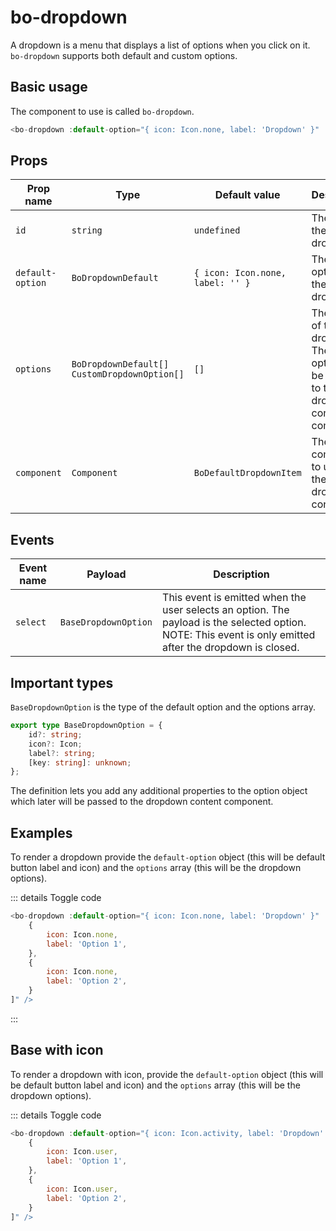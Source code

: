 <script setup>
    import { BoDropdown } from '@/components/bo-dropdown';
    import { Icon } from '@/components/bo-icon';
</script>

# bo-dropdown

A dropdown is a menu that displays a list of options when you click on it.
`bo-dropdown` supports both default and custom options.

## Basic usage

The component to use is called `bo-dropdown`.

```js
<bo-dropdown :default-option="{ icon: Icon.none, label: 'Dropdown' }" :options="[]" />
```

## Props

| Prop name        | Type                                           | Default value                    | Description                                                                                 |
| ---------------- | ---------------------------------------------- | -------------------------------- | ------------------------------------------------------------------------------------------- |
| `id`             | `string`                                       | `undefined`                      | The id of the dropdown.                                                                     |
| `default-option` | `BoDropdownDefault`                            | `{ icon: Icon.none, label: '' }` | The default option of the dropdown.                                                         |
| `options`        | `BoDropdownDefault[]` `CustomDropdownOption[]` | `[]`                             | The options of the dropdown. These options will be bound to the dropdown content component. |
| `component`      | `Component`                                    | `BoDefaultDropdownItem`          | The component to use for the dropdown content.                                              |

## Events

| Event name | Payload              | Description                                                                                                                                               |
| ---------- | -------------------- | --------------------------------------------------------------------------------------------------------------------------------------------------------- |
| `select`   | `BaseDropdownOption` | This event is emitted when the user selects an option. The payload is the selected option. NOTE: This event is only emitted after the dropdown is closed. |

## Important types

`BaseDropdownOption` is the type of the default option and the options array.

```ts
export type BaseDropdownOption = {
	id?: string;
	icon?: Icon;
	label?: string;
	[key: string]: unknown;
};
```

The definition lets you add any additional properties to the option object which later will be passed to the dropdown content component.

## Examples

To render a dropdown provide the `default-option` object (this will be default button label and icon) and the `options` array (this will be the dropdown options).

<bo-dropdown :default-option="{ icon: Icon.none, label: 'Dropdown' }" :options="[
    {
        icon: Icon.none,
        label: 'Option 1',
    },
    {
        icon: Icon.none,
        label: 'Option 2',
    }
]" />

::: details Toggle code

```js
<bo-dropdown :default-option="{ icon: Icon.none, label: 'Dropdown' }" :options="[
    {
        icon: Icon.none,
        label: 'Option 1',
    },
    {
        icon: Icon.none,
        label: 'Option 2',
    }
]" />
```

:::

## Base with icon

To render a dropdown with icon, provide the `default-option` object (this will be default button label and icon) and the `options` array (this will be the dropdown options).

<bo-dropdown :default-option="{ icon: Icon.activity, label: 'Dropdown' }" :options="[
    {
        icon: Icon.user,
        label: 'Option 1',
    },
    {
        icon: Icon.user,
        label: 'Option 2',
    }
]"/>

::: details Toggle code

```js
<bo-dropdown :default-option="{ icon: Icon.activity, label: 'Dropdown' }" :options="[
    {
        icon: Icon.user,
        label: 'Option 1',
    },
    {
        icon: Icon.user,
        label: 'Option 2',
    }
]" />
```
